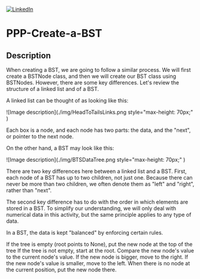 [![LinkedIn][linkedin-shield]][linkedin-url-Bucsa]

# PPP-Create-a-BST

## Description

When creating a BST, we are going to follow a similar process. We will first create a BSTNode class, and then we will create our BST class using BSTNodes. However, there are some key differences. Let's review the structure of a linked list and of a BST.

A linked list can be thought of as looking like this:

![Image description](./img/HeadToTailsLinks.png style="max-height: 70px;" )

Each box is a node, and each node has two parts: the data, and the "next", or pointer to the next node.

On the other hand, a BST may look like this:

![Image description](./img/BTSDataTree.png style="max-height: 70px;" )

There are two key differences here between a linked list and a BST. First, each node of a BST has up to two children, not just one. Because there can never be more than two children, we often denote them as "left" and "right", rather than "next".

The second key difference has to do with the order in which elements are stored in a BST. To simplify our understanding, we will only deal with numerical data in this activity, but the same principle applies to any type of data.

In a BST, the data is kept "balanced" by enforcing certain rules.

If the tree is empty (root points to None), put the new node at the top of the tree
If the tree is not empty, start at the root. Compare the new node's value to the current node's value. If the new node is bigger, move to the right. If the new node's value is smaller, move to the left. When there is no node at the current position, put the new node there.


[linkedin-shield]: https://img.shields.io/badge/-LinkedIn-black.svg?style=for-the-badge&logo=linkedin&colorB=555
[linkedin-url-Bucsa]: https://www.linkedin.com/in/justin-bucsa
